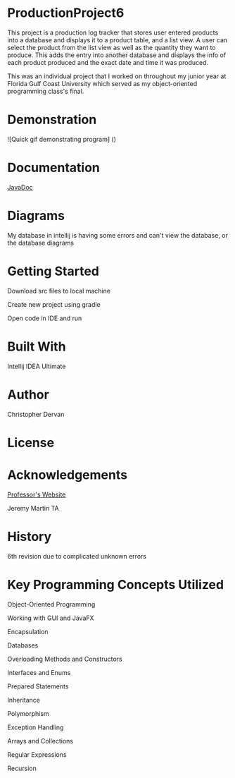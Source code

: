 # ProductionProject6
This project is a production log tracker that stores user entered products into a database 
and displays it to a product table, and a list view. A user can select the product from 
the list view as well as the quantity they want to produce. This adds the entry into another
database and displays the info of each product produced and the exact date and time it was produced.

This was an individual project that I worked on throughout my junior year at Florida Gulf Coast 
University which served as my object-oriented programming class's final.

# Demonstration
![Quick gif demonstrating program] ()

# Documentation
[JavaDoc]()

# Diagrams
My database in intellij is having some errors 
and can't view the database, or the database diagrams

# Getting Started
Download src files to local machine

Create new project using gradle

Open code in IDE and run

# Built With
Intellij IDEA Ultimate 

# Author
Christopher Dervan

# License

# Acknowledgements
[Professor's Website](https://sites.google.com/site/profvanselow/portfolio?authuser=0)

Jeremy Martin TA

# History
6th revision due to complicated unknown errors

# Key Programming Concepts Utilized
Object-Oriented Programming

Working with GUI and JavaFX

Encapsulation

Databases

Overloading Methods and Constructors

Interfaces and Enums

Prepared Statements

Inheritance

Polymorphism

Exception Handling

Arrays and Collections

Regular Expressions

Recursion




